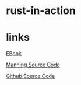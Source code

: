 # rust-in-action

# links
[EBook](https://livebook.manning.com/book/rust-in-action/rust-in-action)

[Manning Source Code](https://manning.com/books/rust-in-action)

[Github Source Code](https://github.com/rust-in-action/code)
